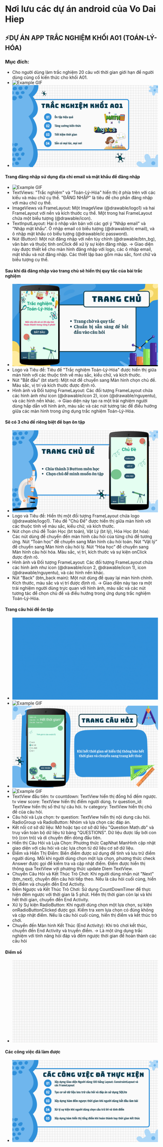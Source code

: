 # Nơi lưu các dự án android của Vo Dai Hiep
## ⚡DỰ ÁN APP TRẮC NGHIỆM KHỐI A01 (TOÁN-LÝ-HÓA)
### Mục đích:
- Cho người dùng làm trắc nghiệm 20 câu với thời gian giới hạn để người dùng củng cố kiến thức cho khối A01.
- ![Example GIF](https://github.com/Vdhiepp/63CLC2-MobiDev/blob/main/gif/page1.gif)
- ![Example Image](https://github.com/Vdhiepp/63CLC2-MobiDev/blob/main/gif/page2.png)
#### Trang đăng nhập sử dụng địa chỉ email và mật khẩu để đăng nhập
- ![Example GIF](https://github.com/Vdhiepp/63CLC2-MobiDev/blob/main/gif/page3.gif)
- TextViews: "Trắc nghiệm" và "Toán-Lý-Hóa" hiển thị ở phía trên với các kiểu và màu chữ cụ thể. "ĐĂNG NHẬP" là tiêu đề cho phần đăng nhập với màu chữ cụ thể.
- ImageViews và FrameLayout: Một ImageView (@drawable/logo1) và hai FrameLayout với nền và kích thước cụ thể. Một trong hai FrameLayout chứa một biểu tượng (@drawable/icon).
- TextInputLayout: Hai ô nhập văn bản với các gợi ý "Nhập email" và "Nhập mật khẩu". Ô nhập email có biểu tượng (@drawable/ic email), và ô nhập mật khẩu có biểu tượng (@drawable/ic password).
- Nút (Button): Một nút đăng nhập với nền tùy chỉnh (@drawable/btn_bg), văn bản và thuộc tính onClick để xử lý sự kiện đăng nhập.
-> Giao diện này được thiết kế cho màn hình đăng nhập với logo, các ô nhập email, mật khẩu và nút đăng nhập. Các thiết lập bao gồm màu sắc, font chữ và biểu tượng cụ thể.

#### Sau khi đã đăng nhập vào trang chủ sẽ hiển thị quy tắc của bài trắc nghiệm
- ![Example Image](https://github.com/Vdhiepp/63CLC2-MobiDev/blob/main/gif/page4.png)
- Logo và Tiêu đề: Tiêu đề "Trắc nghiệm Toán-Lý-Hóa" được hiển thị giữa màn hình với các thuộc tính về màu sắc, kiểu chữ, và kích thước.
- Nút "Bắt đầu" (bt start): Một nút để chuyển sang Màn hình chọn chủ đề. Màu sắc, vị trí và kích thước được định rõ.
- Hình ảnh và Đối tượng FrameLayout: Các đối tượng FrameLayout chứa các hình ảnh như icon (@drawable/icon 2), icon (@drawable/nguyentu), và các hình nền khác.
-> Giao diện này tạo ra một trải nghiệm người dùng hấp dẫn với hình ảnh, màu sắc và các nút tương tác để điều hướng giữa các màn hình trong ứng dụng trắc nghiệm Toán-Lý-Hóa.

#### Sẽ có 3 chủ đề riêng biệt để bạn ôn tập
- ![Example Image](https://github.com/Vdhiepp/63CLC2-MobiDev/blob/main/gif/page5.png)
- Logo và Tiêu đề: Hiển thị một đối tượng FrameLayout chứa logo (@drawable/logo1). Tiêu đề "Chủ Đề" được hiển thị giữa màn hình với các thuộc tính về màu sắc, kiểu chữ, và kích thước.
- Nút chọn chủ đề Toán Học (bt toán), Vật Lý (bt lý), Hóa Học (bt hóa): Các nút dùng để chuyển đến màn hình câu hỏi của từng chủ đề tương ứng. Nút “Toán học” để chuyển sang Màn hình câu hỏi toán. Nút “Vật lý” để chuyển sang Màn hình câu hỏi lý. Nút “Hóa học” để chuyển sang Màn hình câu hỏi hóa. Màu sắc, vị trí, kích thước và sự kiện onClick được định rõ.
- Hình ảnh và Đối tượng FrameLayout: Các đối tượng FrameLayout chứa các hình ảnh như icon (@drawable/icon 2, @drawable/icon 1), icon (@drawable/nguyentu), và các hình nền khác.
- Nút "Back" (btn_back main): Một nút dùng để quay lại màn hình chính. Kích thước, màu sắc và vị trí được định rõ.
-> Giao diện này tạo ra một trải nghiệm người dùng trực quan với hình ảnh, màu sắc và các nút tương tác để chọn chủ đề và điều hướng trong ứng dụng trắc nghiệm Toán-Lý-Hóa.

#### Trang câu hỏi để ôn tập
- ![Example GIF](https://github.com/Vdhiepp/63CLC2-MobiDev/blob/main/gif/page6.gif)
- ![Example GIF](https://github.com/Vdhiepp/63CLC2-MobiDev/blob/main/gif/page7.gif)
- ![Example Image](https://github.com/Vdhiepp/63CLC2-MobiDev/blob/main/gif/page8.png)
- ![Example GIF](https://github.com/Vdhiepp/63CLC2-MobiDev/blob/main/gif/page9.gif)
- TextView đầu tiên: tv countdown: TextView hiển thị đồng hồ đếm ngược. tv view score: TextView hiển thị điểm người dùng. tv question_id: TextView hiển thị số thứ tự câu hỏi. tv category: TextView hiển thị chủ đề của câu hỏi.
- Câu hỏi và Lựa chọn: tv question: TextView hiển thị nội dung câu hỏi. RadioGroup và RadioButton: Nhóm và lựa chọn các đáp án.
- Kết nối cơ sở dữ liệu: Mở hoặc tạo cơ sở dữ liệu "Question Math.db" và truy vấn toàn bộ dữ liệu từ bảng "QUESTIONS". Dữ liệu được lấy bởi con trỏ (con trỏ) và di chuyển đến dòng đầu tiên.
- Hiển thị Câu Hỏi và Lựa Chọn: Phương thức CapNhat ManHinh cập nhật giao diện với câu hỏi và các lựa chọn từ dữ liệu cơ sở dữ liệu.
- Điểm và Hiển Thị Điểm: Biến điểm được sử dụng để tính và lưu trữ điểm người dùng. Mỗi khi người dùng chọn một lựa chọn, phương thức check Answer được gọi để kiểm tra và cập nhật điểm. Điểm được hiển thị thông qua TextView với phương thức update Diem TextView.
- Chuyển Câu Hỏi và Kết Thúc Trò Chơi: Khi người dùng nhấn nút "Next" (btn_next), chuyển đến câu hỏi tiếp theo. Nếu là câu hỏi cuối cùng, hiển thị điểm và chuyển đến End Activity.
- Đếm Ngược và Kết Thúc Trò Chơi: Sử dụng CountDownTimer để thực hiện đếm ngược với thời gian là 5 phút. Hiển thị thời gian còn lại và khi hết thời gian, chuyển đến End Activity.
- Xử lý Sự kiện RadioButton: Khi người dùng chọn một lựa chọn, sự kiện onRadioButtonClicked được gọi. Kiểm tra xem lựa chọn có đúng không và cập nhật điểm. Nếu là câu hỏi cuối cùng, hiển thị điểm và kết thúc trò chơi.
- Chuyển đến Màn hình Kết Thúc (End Activity): Khi trò chơi kết thúc, chuyển đến End Activity và truyền điểm.
-> Là một ứng dụng trắc nghiệm với tính năng hỏi đáp và đếm ngược thời gian để hoàn thành các câu hỏi

#### Điểm số
- ![Example GIF](https://github.com/Vdhiepp/63CLC2-MobiDev/blob/main/gif/page10.gif)
#### Các công việc đã làm được
- ![Example Image](https://github.com/Vdhiepp/63CLC2-MobiDev/blob/main/gif/page11.png)


